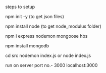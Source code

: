 steps to setup

npm init -y
(to get json files)

npm install node
(to get node_modulus folder)

npm i express nodemon mongoose hbs

npm install mongodb

cd src
nodemon index.js
or
node index.js

run on server port no.- 3000
localhost:3000
